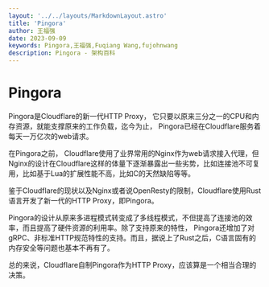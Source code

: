 ```yaml
---
layout: '../../layouts/MarkdownLayout.astro'
title: 'Pingora'
author: 王福强
date: 2023-09-09
keywords: Pingora,王福强,Fuqiang Wang,fujohnwang
description: Pingora - 架构百科
---
```


# Pingora

Pingora是Cloudflare的新一代HTTP Proxy， 它只要以原来三分之一的CPU和内存资源，就能支撑原来的工作负载，迄今为止， Pingora已经在Cloudflare服务着每天一万亿次的web请求。

在Pingora之前， Cloudflare使用了业界常用的Nginx作为web请求接入代理，但Nginx的设计在Cloudflare这样的体量下逐渐暴露出一些劣势，比如连接池不可复用，比如基于Lua的扩展性能不高，比如C的天然缺陷等等。

鉴于Cloudflare的现状以及Nginx或者说OpenResty的限制，Cloudflare使用Rust语言开发了新一代的HTTP Proxy，即Pingora。

Pingora的设计从原来多进程模式转变成了多线程模式，不但提高了连接池的效率，而且提高了硬件资源的利用率。除了支持原来的特性， Pingora还增加了对gRPC、非标准HTTP规范特性的支持。而且，据说上了Rust之后，C语言固有的内存安全等问题也基本不再有了。

总的来说，Cloudflare自制Pingora作为HTTP Proxy，应该算是一个相当合理的决策。